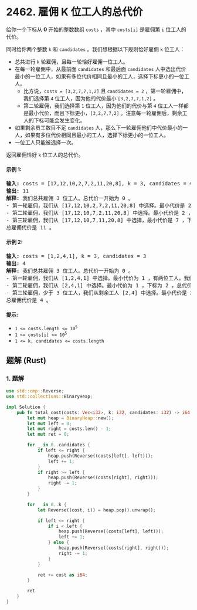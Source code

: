 # 2462. 雇佣 K 位工人的总代价
给你一个下标从 **0** 开始的整数数组 `costs` ，其中 `costs[i]` 是雇佣第 `i` 位工人的代价。

同时给你两个整数 `k` 和 `candidates` 。我们想根据以下规则恰好雇佣 `k` 位工人：

* 总共进行 `k` 轮雇佣，且每一轮恰好雇佣一位工人。
* 在每一轮雇佣中，从最前面 `candidates` 和最后面 `candidates` 人中选出代价最小的一位工人，如果有多位代价相同且最小的工人，选择下标更小的一位工人。
    * 比方说，`costs = [3,2,7,7,1,2]` 且 `candidates = 2` ，第一轮雇佣中，我们选择第 `4` 位工人，因为他的代价最小 `[3,2,7,7,1,2]` 。
    * 第二轮雇佣，我们选择第 `1` 位工人，因为他们的代价与第 `4` 位工人一样都是最小代价，而且下标更小，`[3,2,7,7,2]` 。注意每一轮雇佣后，剩余工人的下标可能会发生变化。
* 如果剩余员工数目不足 `candidates` 人，那么下一轮雇佣他们中代价最小的一人，如果有多位代价相同且最小的工人，选择下标更小的一位工人。
* 一位工人只能被选择一次。

返回雇佣恰好 `k` 位工人的总代价。

#### 示例 1:
<pre>
<strong>输入:</strong> costs = [17,12,10,2,7,2,11,20,8], k = 3, candidates = 4
<strong>输出:</strong> 11
<strong>解释:</strong> 我们总共雇佣 3 位工人。总代价一开始为 0 。
- 第一轮雇佣，我们从 [17,12,10,2,7,2,11,20,8] 中选择。最小代价是 2 ，有两位工人，我们选择下标更小的一位工人，即第 3 位工人。总代价是 0 + 2 = 2 。
- 第二轮雇佣，我们从 [17,12,10,7,2,11,20,8] 中选择。最小代价是 2 ，下标为 4 ，总代价是 2 + 2 = 4 。
- 第三轮雇佣，我们从 [17,12,10,7,11,20,8] 中选择，最小代价是 7 ，下标为 3 ，总代价是 4 + 7 = 11 。注意下标为 3 的工人同时在最前面和最后面 4 位工人中。
总雇佣代价是 11 。
</pre>

#### 示例 2:
<pre>
<strong>输入:</strong> costs = [1,2,4,1], k = 3, candidates = 3
<strong>输出:</strong> 4
<strong>解释:</strong> 我们总共雇佣 3 位工人。总代价一开始为 0 。
- 第一轮雇佣，我们从 [1,2,4,1] 中选择。最小代价为 1 ，有两位工人，我们选择下标更小的一位工人，即第 0 位工人，总代价是 0 + 1 = 1 。注意，下标为 1 和 2 的工人同时在最前面和最后面 3 位工人中。
- 第二轮雇佣，我们从 [2,4,1] 中选择。最小代价为 1 ，下标为 2 ，总代价是 1 + 1 = 2 。
- 第三轮雇佣，少于 3 位工人，我们从剩余工人 [2,4] 中选择。最小代价是 2 ，下标为 0 。总代价为 2 + 2 = 4 。
总雇佣代价是 4 。
</pre>

#### 提示:
* <code>1 <= costs.length <= 10<sup>5</sup></code>
* <code>1 <= costs[i] <= 10<sup>5</sup></code>
* `1 <= k, candidates <= costs.length`

## 题解 (Rust)

### 1. 题解
```Rust
use std::cmp::Reverse;
use std::collections::BinaryHeap;

impl Solution {
    pub fn total_cost(costs: Vec<i32>, k: i32, candidates: i32) -> i64 {
        let mut heap = BinaryHeap::new();
        let mut left = 0;
        let mut right = costs.len() - 1;
        let mut ret = 0;

        for _ in 0..candidates {
            if left <= right {
                heap.push(Reverse((costs[left], left)));
                left += 1;
            }
            if right >= left {
                heap.push(Reverse((costs[right], right)));
                right -= 1;
            }
        }

        for _ in 0..k {
            let Reverse((cost, i)) = heap.pop().unwrap();

            if left <= right {
                if i < left {
                    heap.push(Reverse((costs[left], left)));
                    left += 1;
                } else {
                    heap.push(Reverse((costs[right], right)));
                    right -= 1;
                }
            }

            ret += cost as i64;
        }

        ret
    }
}
```
